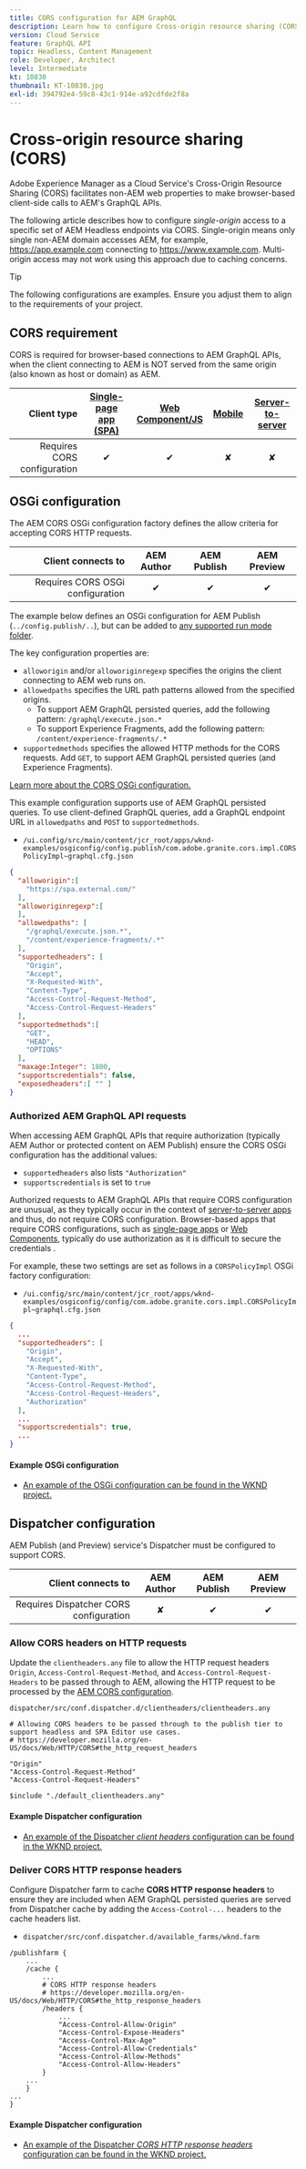 ```yaml
---
title: CORS configuration for AEM GraphQL
description: Learn how to configure Cross-origin resource sharing (CORS) for use with AEM GraphQL.
version: Cloud Service
feature: GraphQL API
topic: Headless, Content Management
role: Developer, Architect
level: Intermediate
kt: 10830
thumbnail: KT-10830.jpg
exl-id: 394792e4-59c8-43c1-914e-a92cdfde2f8a
---
```

# Cross-origin resource sharing (CORS) 

Adobe Experience Manager as a Cloud Service's Cross-Origin Resource Sharing (CORS) facilitates non-AEM web properties to make browser-based client-side calls to AEM's GraphQL APIs.

The following article describes how to configure _single-origin_ access to a specific set of AEM Headless endpoints via CORS. Single-origin means only single non-AEM domain accesses AEM, for example, https://app.example.com connecting to https://www.example.com. Multi-origin access may not work using this approach due to caching concerns.

>[!TIP]
>
> The following configurations are examples. Ensure you adjust them to align to the requirements of your project.

## CORS requirement

CORS is required for browser-based connections to AEM GraphQL APIs, when the client connecting to AEM is NOT served from the same origin (also known as host or domain) as AEM.

| Client type                               | [Single-page app (SPA)](../spa.md) | [Web Component/JS](../web-component.md) | [Mobile](../mobile.md)    | [Server-to-server](../server-to-server.md) |
|----------------------------:|:---------------------:|:-------------:|:---------:|:----------------:|
| Requires CORS configuration | &#10004;              | &#10004;      | &#10008;  | &#10008;         |

## OSGi configuration

The AEM CORS OSGi configuration factory defines the allow criteria for accepting CORS HTTP requests.

| Client connects to                   | AEM Author | AEM Publish   | AEM Preview   |
|-------------------------------------:|:----------:|:-------------:|:-------------:|
|Requires CORS OSGi configuration      | &#10004;   | &#10004;      | &#10004;      | 


The example below defines an OSGi configuration for AEM Publish (`../config.publish/..`), but can be added to [any supported run mode folder](https://experienceleague.adobe.com/docs/experience-manager-cloud-service/content/implementing/deploying/configuring-osgi.html#runmode-resolution).

The key configuration properties are:

+ `alloworigin` and/or `alloworiginregexp` specifies the origins the client connecting to AEM web runs on.
+ `allowedpaths` specifies the URL path patterns allowed from the specified origins. 
    + To support AEM GraphQL persisted queries, add the following pattern: `/graphql/execute.json.*`
    + To support Experience Fragments, add the following pattern: `/content/experience-fragments/.*`
+ `supportedmethods` specifies the allowed HTTP methods for the CORS requests. Add `GET`, to support AEM GraphQL persisted queries (and Experience Fragments).

[Learn more about the CORS OSGi configuration.](https://experienceleague.adobe.com/docs/experience-manager-learn/foundation/security/understand-cross-origin-resource-sharing.html)

This example configuration supports use of AEM GraphQL persisted queries. To use client-defined GraphQL queries, add a GraphQL endpoint URL in `allowedpaths` and `POST` to `supportedmethods`. 

+ `/ui.config/src/main/content/jcr_root/apps/wknd-examples/osgiconfig/config.publish/com.adobe.granite.cors.impl.CORSPolicyImpl~graphql.cfg.json`

```json
{
  "alloworigin":[
    "https://spa.external.com/"
  ],
  "alloworiginregexp":[
  ],
  "allowedpaths": [
    "/graphql/execute.json.*",
    "/content/experience-fragments/.*"
  ],
  "supportedheaders": [
    "Origin",
    "Accept",
    "X-Requested-With",
    "Content-Type",
    "Access-Control-Request-Method",
    "Access-Control-Request-Headers"
  ],
  "supportedmethods":[
    "GET",
    "HEAD",
    "OPTIONS"
  ],
  "maxage:Integer": 1800,
  "supportscredentials": false,
  "exposedheaders":[ "" ]
}
```

### Authorized AEM GraphQL API requests

When accessing AEM GraphQL APIs that require authorization (typically AEM Author or protected content on AEM Publish) ensure the CORS OSGi configuration has the additional values:

+ `supportedheaders` also lists `"Authorization"`
+ `supportscredentials` is set to `true`

Authorized requests to AEM GraphQL APIs that require CORS configuration are unusual, as they typically occur in the context of [server-to-server apps](../server-to-server.md) and thus, do not require CORS configuration. Browser-based apps that require CORS configurations, such as [single-page apps](../spa.md) or [Web Components](../web-component.md), typically do use authorization as it is difficult to secure the credentials . 

For example, these two settings are set as follows in a `CORSPolicyImpl` OSGi factory configuration:

+ `/ui.config/src/main/content/jcr_root/apps/wknd-examples/osgiconfig/config/com.adobe.granite.cors.impl.CORSPolicyImpl~graphql.cfg.json`

```json
{ 
  ...
  "supportedheaders": [
    "Origin",
    "Accept",
    "X-Requested-With",
    "Content-Type",
    "Access-Control-Request-Method",
    "Access-Control-Request-Headers",
    "Authorization"
  ],
  ...
  "supportscredentials": true,
  ...
}
```

#### Example OSGi configuration

+ [An example of the OSGi configuration can be found in the WKND project.](https://github.com/adobe/aem-guides-wknd/blob/main/ui.config/src/main/content/jcr_root/apps/wknd/osgiconfig/config.publish/com.adobe.granite.cors.impl.CORSPolicyImpl~wknd-graphql.cfg.json)

## Dispatcher configuration

AEM Publish (and Preview) service's Dispatcher must be configured to support CORS.

| Client connects to                   | AEM Author | AEM Publish   | AEM Preview   |
|-------------------------------------:|:----------:|:-------------:|:-------------:|
|Requires Dispatcher CORS configuration| &#10008;   | &#10004;      | &#10004;      | 

### Allow CORS headers on HTTP requests

Update the `clientheaders.any` file to allow the HTTP request headers `Origin`,  `Access-Control-Request-Method`, and `Access-Control-Request-Headers` to be passed through to AEM, allowing the HTTP request to be processed by the [AEM CORS configuration](#osgi-configuration).

`dispatcher/src/conf.dispatcher.d/clientheaders/clientheaders.any`

```
# Allowing CORS headers to be passed through to the publish tier to support headless and SPA Editor use cases.
# https://developer.mozilla.org/en-US/docs/Web/HTTP/CORS#the_http_request_headers

"Origin"
"Access-Control-Request-Method"
"Access-Control-Request-Headers"

$include "./default_clientheaders.any"
```

#### Example Dispatcher configuration

+ [An example of the Dispatcher _client headers_ configuration can be found in the WKND project.](https://github.com/adobe/aem-guides-wknd/blob/main/dispatcher/src/conf.dispatcher.d/clientheaders/clientheaders.any#L10-L12)


### Deliver CORS HTTP response headers

Configure Dispatcher farm to cache **CORS HTTP response headers** to ensure they are included when AEM GraphQL persisted queries are served from Dispatcher cache by adding the `Access-Control-...` headers to the cache headers list.

+ `dispatcher/src/conf.dispatcher.d/available_farms/wknd.farm`

```
/publishfarm {
    ...
    /cache {
        ...
        # CORS HTTP response headers
        # https://developer.mozilla.org/en-US/docs/Web/HTTP/CORS#the_http_response_headers
        /headers {
            ...
            "Access-Control-Allow-Origin"
            "Access-Control-Expose-Headers"
            "Access-Control-Max-Age"
            "Access-Control-Allow-Credentials"
            "Access-Control-Allow-Methods"
            "Access-Control-Allow-Headers"
        }
    ...
    }
...
}
```

#### Example Dispatcher configuration

+ [An example of the Dispatcher _CORS HTTP response headers_ configuration can be found in the WKND project.](https://github.com/adobe/aem-guides-wknd/blob/main/dispatcher/src/conf.dispatcher.d/available_farms/wknd.farm#L109-L114)
